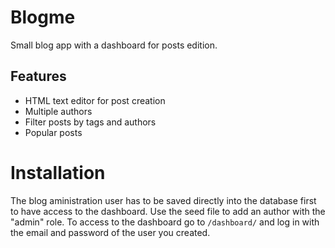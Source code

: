 # Blogme

Small blog app with a dashboard for posts edition.

## Features

- HTML text editor for post creation
- Multiple authors
- Filter posts by tags and authors
- Popular posts

# Installation

The blog aministration user has to be saved directly into the database first to have access to the dashboard. Use the seed file to add an author with the "admin" role. To access to the dashboard go to `/dashboard/` and log in with the email and password of the user you created.
